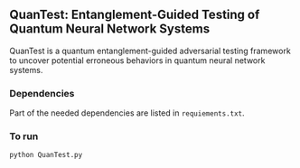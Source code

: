 ## QuanTest: Entanglement-Guided Testing of Quantum Neural Network Systems

QuanTest is a quantum entanglement-guided adversarial testing framework to uncover potential erroneous behaviors in quantum neural network systems.

### Dependencies

Part of the needed dependencies are listed in ` requiements.txt `.

### To run

```
python QuanTest.py
```



